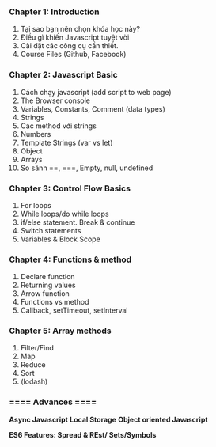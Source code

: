 ﻿### Chapter 1: Introduction
1. Tại sao bạn nên chọn khóa học này?
2. Điều gì khiến Javascript tuyệt vời
3. Cài đặt các công cụ cần thiết.
4. Course Files (Github, Facebook)


### Chapter 2: Javascript Basic
1. Cách chạy javascript (add script to web page)
2. The Browser console
3. Variables, Constants, Comment (data types)
4. Strings
5. Các method với strings
6. Numbers
7. Template Strings (var vs let)
8. Object
9. Arrays
10. So sánh ==, ===,  Empty, null, undefined


### Chapter 3: Control Flow Basics
1. For loops
2. While loops/do while loops
3. if/else statement. Break & continue
4. Switch statements
5. Variables & Block Scope


### Chapter 4: Functions & method
1. Declare function
2. Returning values
3. Arrow function
4. Functions vs method
5. Callback, setTimeout, setInterval


### Chapter 5: Array methods
1. Filter/Find
2. Map
3. Reduce
4. Sort
5. (lodash)


### ==== Advances ====
**Async Javascript**
**Local Storage**
**Object oriented Javascript**


**ES6 Features: Spread & REst/ Sets/Symbols**
